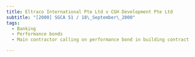 ```yaml
---
title: Eltraco International Pte Ltd v CGH Development Pte Ltd
subtitle: "[2000] SGCA 51 / 18\_September\_2000"
tags:
  - Banking
  - Performance bonds
  - Main contractor calling on performance bond in building contract

---
```


